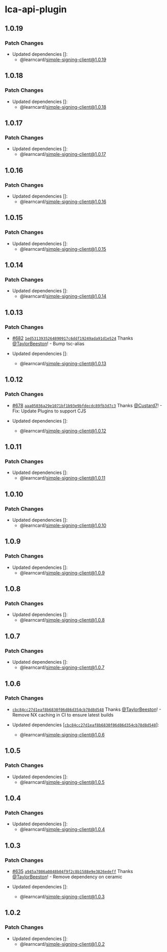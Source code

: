 # lca-api-plugin

## 1.0.19

### Patch Changes

-   Updated dependencies []:
    -   @learncard/simple-signing-client@1.0.19

## 1.0.18

### Patch Changes

-   Updated dependencies []:
    -   @learncard/simple-signing-client@1.0.18

## 1.0.17

### Patch Changes

-   Updated dependencies []:
    -   @learncard/simple-signing-client@1.0.17

## 1.0.16

### Patch Changes

-   Updated dependencies []:
    -   @learncard/simple-signing-client@1.0.16

## 1.0.15

### Patch Changes

-   Updated dependencies []:
    -   @learncard/simple-signing-client@1.0.15

## 1.0.14

### Patch Changes

-   Updated dependencies []:
    -   @learncard/simple-signing-client@1.0.14

## 1.0.13

### Patch Changes

-   [#682](https://github.com/learningeconomy/LearnCard/pull/682) [`1ed5313935264890917c6ddf19249ada91d1e524`](https://github.com/learningeconomy/LearnCard/commit/1ed5313935264890917c6ddf19249ada91d1e524) Thanks [@TaylorBeeston](https://github.com/TaylorBeeston)! - Bump tsc-alias

-   Updated dependencies []:
    -   @learncard/simple-signing-client@1.0.13

## 1.0.12

### Patch Changes

-   [#678](https://github.com/learningeconomy/LearnCard/pull/678) [`aaa05036a29e1071bf1b93e9bfdecdc89fb3d7c3`](https://github.com/learningeconomy/LearnCard/commit/aaa05036a29e1071bf1b93e9bfdecdc89fb3d7c3) Thanks [@Custard7](https://github.com/Custard7)! - Fix: Update Plugins to support CJS

-   Updated dependencies []:
    -   @learncard/simple-signing-client@1.0.12

## 1.0.11

### Patch Changes

-   Updated dependencies []:
    -   @learncard/simple-signing-client@1.0.11

## 1.0.10

### Patch Changes

-   Updated dependencies []:
    -   @learncard/simple-signing-client@1.0.10

## 1.0.9

### Patch Changes

-   Updated dependencies []:
    -   @learncard/simple-signing-client@1.0.9

## 1.0.8

### Patch Changes

-   Updated dependencies []:
    -   @learncard/simple-signing-client@1.0.8

## 1.0.7

### Patch Changes

-   Updated dependencies []:
    -   @learncard/simple-signing-client@1.0.7

## 1.0.6

### Patch Changes

-   [`cbc84cc27d1eaf8b6830f06d86d354cb78d8d548`](https://github.com/learningeconomy/LearnCard/commit/cbc84cc27d1eaf8b6830f06d86d354cb78d8d548) Thanks [@TaylorBeeston](https://github.com/TaylorBeeston)! - Remove NX caching in CI to ensure latest builds

-   Updated dependencies [[`cbc84cc27d1eaf8b6830f06d86d354cb78d8d548`](https://github.com/learningeconomy/LearnCard/commit/cbc84cc27d1eaf8b6830f06d86d354cb78d8d548)]:
    -   @learncard/simple-signing-client@1.0.6

## 1.0.5

### Patch Changes

-   Updated dependencies []:
    -   @learncard/simple-signing-client@1.0.5

## 1.0.4

### Patch Changes

-   Updated dependencies []:
    -   @learncard/simple-signing-client@1.0.4

## 1.0.3

### Patch Changes

-   [#635](https://github.com/learningeconomy/LearnCard/pull/635) [`a945a7086a0848b04f9f2c8b1588e9e3826edeff`](https://github.com/learningeconomy/LearnCard/commit/a945a7086a0848b04f9f2c8b1588e9e3826edeff) Thanks [@TaylorBeeston](https://github.com/TaylorBeeston)! - Remove dependency on ceramic

-   Updated dependencies []:
    -   @learncard/simple-signing-client@1.0.3

## 1.0.2

### Patch Changes

-   Updated dependencies []:
    -   @learncard/simple-signing-client@1.0.2
